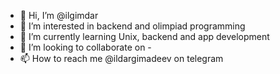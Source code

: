 - 👋 Hi, I’m @ilgimdar
- 👀 I’m interested in backend and olimpiad programming
- 🌱 I’m currently learning Unix, backend and app development
- 💞️ I’m looking to collaborate on -
- 📫 How to reach me @ildargimadeev on telegram


